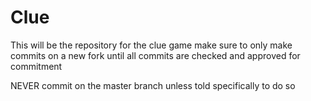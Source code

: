 # Clue

This will be the repository for the clue game
make sure to only make commits on a new fork until all commits are checked and approved for commitment

NEVER commit on the master branch unless told specifically to do so
